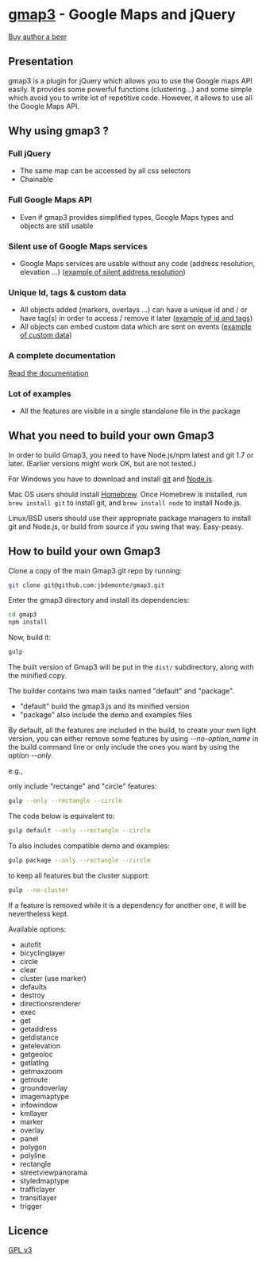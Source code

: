 [gmap3](http://gmap3.net/) - Google Maps and jQuery
===================================================

[Buy author a beer](https://www.paypal.com/cgi-bin/webscr?cmd=_s-xclick&hosted_button_id=WCUX27CFV79S2)

Presentation
------------

gmap3 is a plugin for jQuery which allows you to use the Google maps API easily.
It provides some powerful functions (clustering...) and some simple which avoid you to write lot of repetitive code.
However, it allows to use all the Google Maps API.

Why using gmap3 ?
-----------------

### Full jQuery
 - The same map can be accessed by all css selectors
 - Chainable

### Full Google Maps API
 - Even if gmap3 provides simplified types, Google Maps types and objects are still usable

### Silent use of Google Maps services
 - Google Maps services are usable without any code (address resolution, elevation ...) ([example of silent address resolution](http://gmap3.net/en/catalog/10-overlays/marker-41))

### Unique Id, tags & custom data
 - All objects added (markers, overlays ...) can have a unique id and / or have tag(s) in order to access / remove it later ([example of id and tags](http://gmap3.net/en/catalog/16-misc/clear-59))
 - All objects can embed custom data which are sent on events ([example of custom data](http://gmap3.net/en/catalog/10-overlays/marker-41))

### A complete documentation
 [Read the documentation](http://gmap3.net/en/catalog/)

### Lot of examples 
 - All the features are visible in a single standalone file in the package


What you need to build your own Gmap3
--------------------------------------

In order to build Gmap3, you need to have Node.js/npm latest and git 1.7 or later.
(Earlier versions might work OK, but are not tested.)

For Windows you have to download and install [git](http://git-scm.com/downloads) and [Node.js](http://nodejs.org/download/).

Mac OS users should install [Homebrew](http://mxcl.github.com/homebrew/). Once Homebrew is installed, run `brew install git` to install git,
and `brew install node` to install Node.js.

Linux/BSD users should use their appropriate package managers to install git and Node.js, or build from source
if you swing that way. Easy-peasy.

How to build your own Gmap3
----------------------------

Clone a copy of the main Gmap3 git repo by running:

```bash
git clone git@github.com:jbdemonte/gmap3.git
```

Enter the gmap3 directory and install its dependencies:
```bash
cd gmap3
npm install
```

Now, build it:
```bash
gulp
```

The built version of Gmap3 will be put in the `dist/` subdirectory, along with the minified copy.

The builder contains two main tasks named "default" and "package".
  - "default" build the gmap3.js and its minified version
  - "package" also include the demo and examples files

By default, all the features are included in the build, to create your own light version, you can either remove some features by using *--no-option_name* in the build command line or only include the ones you want by using the option *--only*.

e.g.,

only include "rectange" and "circle" features:
```bash
gulp --only --rectangle --circle
```
The code below is equivalent to:
```bash
gulp default --only --rectangle --circle
```
To also includes compatible demo and examples:
```bash
gulp package --only --rectangle --circle
```

to keep all features but the cluster support:
```bash
gulp --no-cluster
```

If a feature is removed while it is a dependency for another one, it will be nevertheless kept.

Available options:
 - autofit
 - bicyclinglayer
 - circle
 - clear
 - cluster (use marker)
 - defaults
 - destroy
 - directionsrenderer
 - exec
 - get
 - getaddress
 - getdistance
 - getelevation
 - getgeoloc
 - getlatlng
 - getmaxzoom
 - getroute
 - groundoverlay
 - imagemaptype
 - infowindow
 - kmllayer
 - marker
 - overlay
 - panel
 - polygon
 - polyline
 - rectangle
 - streetviewpanorama
 - styledmaptype
 - trafficlayer
 - transitlayer
 - trigger


Licence
-------
[GPL v3](http://www.gnu.org/licenses/gpl.html)